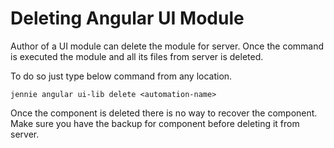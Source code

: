 # Deleting Angular UI Module

Author of a UI module can delete the module for server. Once the command is executed the module and all its files from server is deleted.

To do so just type below command from any location.

```
jennie angular ui-lib delete <automation-name>
```

Once the component is deleted there is no way to recover the component. Make sure you have the backup for component before deleting it from server.